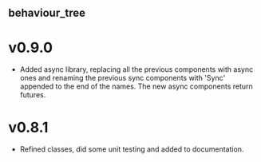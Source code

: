 behaviour_tree
--------------

v0.9.0
======
- Added async library, replacing all the previous components with
async ones and renaming the previous sync components with 'Sync'
appended to the end of the names. The new async components return 
futures.

v0.8.1
======
- Refined classes, did some unit testing and added to documentation.